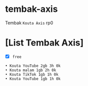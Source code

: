 # tembak-axis
Tembak `Kouta Axis` rp0

# [List Tembak Axis]

- [x] `free`
```
• Kouta YouTube 2gb 3h 0k
• Kouta malam 1gb 2h 0k
• Kouta TikTok 1gb 1h 0k
• Kouta YouTube 1gb 1h 0k
```
